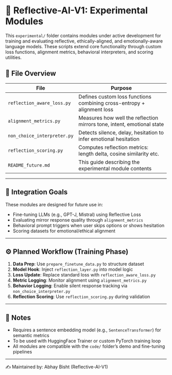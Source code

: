 # 🧪 Reflective-AI-V1: Experimental Modules

This `experimental/` folder contains modules under active development for training and evaluating reflective, ethically-aligned, and emotionally-aware language models. These scripts extend core functionality through custom loss functions, alignment metrics, behavioral interpreters, and scoring utilities.

## 📂 File Overview

| File                          | Purpose                                                                 |
|------------------------------|-------------------------------------------------------------------------|
| `reflection_aware_loss.py`   | Defines custom loss functions combining cross-entropy + alignment loss |
| `alignment_metrics.py`       | Measures how well the reflection mirrors tone, intent, emotional state |
| `non_choice_interpreter.py`  | Detects silence, delay, hesitation to infer emotional hesitation       |
| `reflection_scoring.py`      | Computes reflection metrics: length delta, cosine similarity etc.      |
| `README_future.md`           | This guide describing the experimental module contents                 |

---

## 🔬 Integration Goals

These modules are designed for future use in:
- Fine-tuning LLMs (e.g., GPT-J, Mistral) using Reflective Loss
- Evaluating mirror response quality through `alignment_metrics`
- Behavioral prompt triggers when user skips options or shows hesitation
- Scoring datasets for emotional/ethical alignment

---

## ⚙️ Planned Workflow (Training Phase)

1. **Data Prep**: Use `prepare_finetune_data.py` to structure dataset
2. **Model Hook**: Inject `reflection_layer.py` into model logic
3. **Loss Update**: Replace standard loss with `reflection_aware_loss.py`
4. **Metric Logging**: Monitor alignment using `alignment_metrics.py`
5. **Behavior Logging**: Enable silent response tracking via `non_choice_interpreter.py`
6. **Reflection Scoring**: Use `reflection_scoring.py` during validation

---

## 📌 Notes

- Requires a sentence embedding model (e.g., `SentenceTransformer`) for semantic metrics
- To be used with HuggingFace Trainer or custom PyTorch training loop
- All modules are compatible with the `code/` folder’s demo and fine-tuning pipelines

---

✍️ Maintained by: Abhay Bisht (Reflective-AI-V1)
